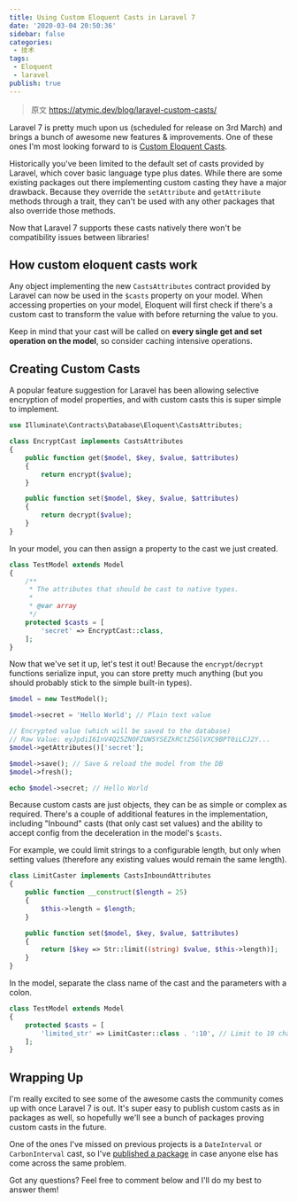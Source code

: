 ```yaml
---
title: Using Custom Eloquent Casts in Laravel 7
date: '2020-03-04 20:50:36'
sidebar: false
categories:
 - 技术
tags:
 - Eloquent
 - laravel
publish: true
---
```



> 原文 https://atymic.dev/blog/laravel-custom-casts/

Laravel 7 is pretty much upon us (scheduled for release on 3rd March) and brings a bunch of awesome new features & improvements. One of these ones I'm most looking forward to is [Custom Eloquent Casts](https://github.com/laravel/framework/pull/31035).

Historically you've been limited to the default set of casts provided by Laravel, which cover basic language type plus dates. While there are some existing packages out there implementing custom casting they have a major drawback. Because they override the `setAttribute` and `getAttribute` methods through a trait, they can't be used with any other packages that also override those methods.

Now that Laravel 7 supports these casts natively there won't be compatibility issues between libraries!

## How custom eloquent casts work

Any object implementing the new `CastsAttributes` contract provided by Laravel can now be used in the `$casts` property on your model. When accessing properties on your model, Eloquent will first check if there's a custom cast to transform the value with before returning the value to you.

Keep in mind that your cast will be called on **every single get and set operation on the model**, so consider caching intensive operations.

## Creating Custom Casts

A popular feature suggestion for Laravel has been allowing selective encryption of model properties, and with custom casts this is super simple to implement.

```php
use Illuminate\Contracts\Database\Eloquent\CastsAttributes;

class EncryptCast implements CastsAttributes
{
    public function get($model, $key, $value, $attributes)
    {
        return encrypt($value);
    }

    public function set($model, $key, $value, $attributes)
    {
        return decrypt($value);
    }
}
```

In your model, you can then assign a property to the cast we just created.

```php
class TestModel extends Model
{
    /**
     * The attributes that should be cast to native types.
     *
     * @var array
     */
    protected $casts = [
        'secret' => EncryptCast::class,
    ];
}
```

Now that we've set it up, let's test it out! Because the `encrypt`/`decrypt` functions serialize input, you can store pretty much anything (but you should probably stick to the simple built-in types).

```php
$model = new TestModel();

$model->secret = 'Hello World'; // Plain text value

// Encrypted value (which will be saved to the database)
// Raw Value: eyJpdiI6InV4Q25ZN0FZUW5YSEZkRCtZSGlVXC9BPT0iLCJ2Y...
$model->getAttributes()['secret'];

$model->save(); // Save & reload the model from the DB
$model->fresh();

echo $model->secret; // Hello World
```

Because custom casts are just objects, they can be as simple or complex as required. There's a couple of additional features in the implementation, including "Inbound" casts (that only cast set values) and the ability to accept config from the deceleration in the model's `$casts`.

For example, we could limit strings to a configurable length, but only when setting values (therefore any existing values would remain the same length).

```php
class LimitCaster implements CastsInboundAttributes
{
    public function __construct($length = 25)
    {
        $this->length = $length;
    }

    public function set($model, $key, $value, $attributes)
    {
        return [$key => Str::limit((string) $value, $this->length)];
    }
}
```

In the model, separate the class name of the cast and the parameters with a colon.

```php
class TestModel extends Model
{
    protected $casts = [
        'limited_str' => LimitCaster::class . ':10', // Limit to 10 characters
    ];
}
```

## Wrapping Up

I'm really excited to see some of the awesome casts the community comes up with once Laravel 7 is out. It's super easy to publish custom casts as in packages as well, so hopefully we'll see a bunch of packages proving custom casts in the future.

One of the ones I've missed on previous projects is a `DateInterval` or `CarbonInterval` cast, so I've [published a package](https://github.com/atymic/laravel-dateinterval-cast) in case anyone else has come across the same problem.

Got any questions? Feel free to comment below and I'll do my best to answer them!